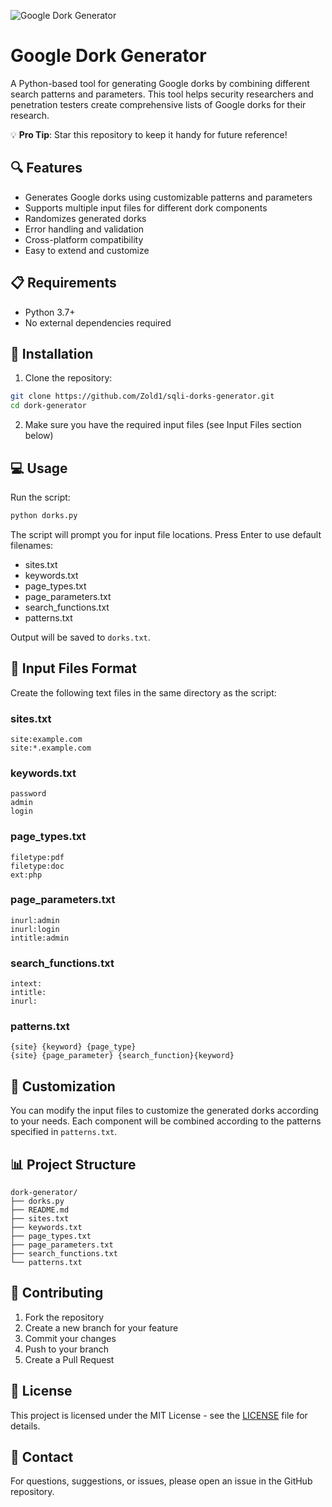 ![Google Dork Generator](https://capsule-render.vercel.app/api?type=waving&height=300&color=gradient&text=Dork%20Generator&section=header&desc=Creates%20search%20patterns%20for%20web%20reconnaissance&descAlignY=55&fontAlignY=35&descAlign=50&descSize=20&animation=fadeIn&fontSize=50 "Google Dork Generator")

# Google Dork Generator

A Python-based tool for generating Google dorks by combining different search patterns and parameters. This tool helps security researchers and penetration testers create comprehensive lists of Google dorks for their research.

💡 **Pro Tip**: Star this repository to keep it handy for future reference!

## 🔍 Features

- Generates Google dorks using customizable patterns and parameters
- Supports multiple input files for different dork components
- Randomizes generated dorks
- Error handling and validation
- Cross-platform compatibility
- Easy to extend and customize

## 📋 Requirements

- Python 3.7+
- No external dependencies required

## 🚀 Installation

1. Clone the repository:
```bash
git clone https://github.com/Zold1/sqli-dorks-generator.git
cd dork-generator
```

2. Make sure you have the required input files (see Input Files section below)

## 💻 Usage

Run the script:
```bash
python dorks.py
```

The script will prompt you for input file locations. Press Enter to use default filenames:
- sites.txt
- keywords.txt
- page_types.txt
- page_parameters.txt
- search_functions.txt
- patterns.txt

Output will be saved to `dorks.txt`.

## 📁 Input Files Format

Create the following text files in the same directory as the script:

### sites.txt
```
site:example.com
site:*.example.com
```

### keywords.txt
```
password
admin
login
```

### page_types.txt
```
filetype:pdf
filetype:doc
ext:php
```

### page_parameters.txt
```
inurl:admin
inurl:login
intitle:admin
```

### search_functions.txt
```
intext:
intitle:
inurl:
```

### patterns.txt
```
{site} {keyword} {page_type}
{site} {page_parameter} {search_function}{keyword}
```

## 🔧 Customization

You can modify the input files to customize the generated dorks according to your needs. Each component will be combined according to the patterns specified in `patterns.txt`.

## 📊 Project Structure

```
dork-generator/
├── dorks.py
├── README.md
├── sites.txt
├── keywords.txt
├── page_types.txt
├── page_parameters.txt
├── search_functions.txt
└── patterns.txt
```

## 🚩 Contributing

1. Fork the repository
2. Create a new branch for your feature
3. Commit your changes
4. Push to your branch
5. Create a Pull Request

## 📝 License

This project is licensed under the MIT License - see the [LICENSE](LICENSE) file for details.

## 📧 Contact

For questions, suggestions, or issues, please open an issue in the GitHub repository.
